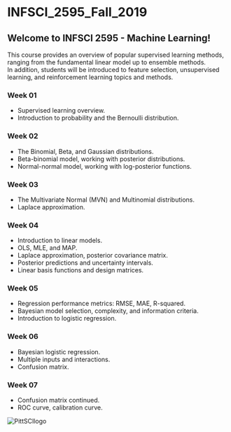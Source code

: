 # INFSCI_2595_Fall_2019
## Welcome to INFSCI 2595 - Machine Learning!  
This course provides an overview of popular supervised learning methods, ranging from the fundamental linear model up to ensemble methods.  
In addition, students will be introduced to feature selection, unsupervised learning, and reinforcement learning topics and methods.

### Week 01
* Supervised learning overview.  
* Introduction to probability and the Bernoulli distribution.  

### Week 02
* The Binomial, Beta, and Gaussian distributions.  
* Beta-binomial model, working with posterior distributions.  
* Normal-normal model, working with log-posterior functions.  

### Week 03
* The Multivariate Normal (MVN) and Multinomial distributions.
* Laplace approximation.  

### Week 04
* Introduction to linear models.
* OLS, MLE, and MAP.
* Laplace approximation, posterior covariance matrix.
* Posterior predictions and uncertainty intervals.
* Linear basis functions and design matrices.

### Week 05
* Regression performance metrics: RMSE, MAE, R-squared.
* Bayesian model selection, complexity, and information criteria.
* Introduction to logistic regression.  

### Week 06
* Bayesian logistic regression.
* Multiple inputs and interactions.
* Confusion matrix.  

### Week 07
* Confusion matrix continued.  
* ROC curve, calibration curve.

![PittSCIlogo](https://pbs.twimg.com/profile_images/881872023546408960/coamC-xz_400x400.jpg)
